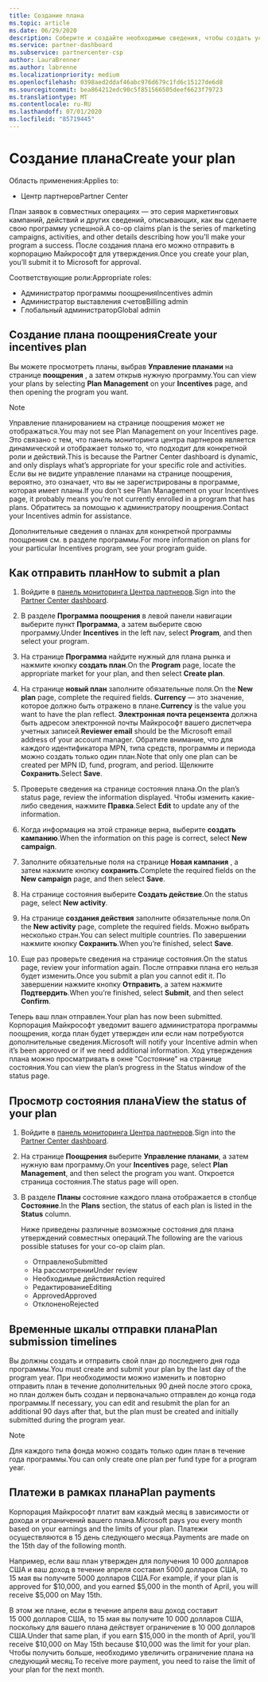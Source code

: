 ```yaml
---
title: Создание плана
ms.topic: article
ms.date: 06/29/2020
description: Соберите и создайте необходимые сведения, чтобы создать успешный маркетинговый план для программы поощрения.
ms.service: partner-dashboard
ms.subservice: partnercenter-csp
author: LauraBrenner
ms.author: labrenne
ms.localizationpriority: medium
ms.openlocfilehash: 0398aed2ddaf46abc976d679c1fd6c15127de6d8
ms.sourcegitcommit: bea864212edc90c5f851566505deef6623f79723
ms.translationtype: MT
ms.contentlocale: ru-RU
ms.lasthandoff: 07/01/2020
ms.locfileid: "85719445"
---
```

# <a name="create-your-plan"></a><span data-ttu-id="c2441-103">Создание плана</span><span class="sxs-lookup"><span data-stu-id="c2441-103">Create your plan</span></span>

<span data-ttu-id="c2441-104">Область применения:</span><span class="sxs-lookup"><span data-stu-id="c2441-104">Applies to:</span></span>

- <span data-ttu-id="c2441-105">Центр партнеров</span><span class="sxs-lookup"><span data-stu-id="c2441-105">Partner Center</span></span>

<span data-ttu-id="c2441-106">План заявок в совместных операциях — это серия маркетинговых кампаний, действий и других сведений, описывающих, как вы сделаете свою программу успешной.</span><span class="sxs-lookup"><span data-stu-id="c2441-106">A co-op claims plan is the series of marketing campaigns, activities, and other details describing how you’ll make your program a success.</span></span> <span data-ttu-id="c2441-107">После создания плана его можно отправить в корпорацию Майкрософт для утверждения.</span><span class="sxs-lookup"><span data-stu-id="c2441-107">Once you create your plan, you’ll submit it to Microsoft for approval.</span></span> 

<span data-ttu-id="c2441-108">Соответствующие роли:</span><span class="sxs-lookup"><span data-stu-id="c2441-108">Appropriate roles:</span></span>

- <span data-ttu-id="c2441-109">Администратор программы поощрения</span><span class="sxs-lookup"><span data-stu-id="c2441-109">Incentives admin</span></span>
- <span data-ttu-id="c2441-110">Администратор выставления счетов</span><span class="sxs-lookup"><span data-stu-id="c2441-110">Billing admin</span></span>
- <span data-ttu-id="c2441-111">Глобальный администратор</span><span class="sxs-lookup"><span data-stu-id="c2441-111">Global admin</span></span>

## <a name="create-your-incentives-plan"></a><span data-ttu-id="c2441-112">Создание плана поощрения</span><span class="sxs-lookup"><span data-stu-id="c2441-112">Create your incentives plan</span></span>

<span data-ttu-id="c2441-113">Вы можете просмотреть планы, выбрав **Управление планами** на странице **поощрения** , а затем открыв нужную программу.</span><span class="sxs-lookup"><span data-stu-id="c2441-113">You can view your plans by selecting **Plan Management** on your **Incentives** page, and then opening the program you want.</span></span>

>[!NOTE]
><span data-ttu-id="c2441-114">Управление планированием на странице поощрения может не отображаться.</span><span class="sxs-lookup"><span data-stu-id="c2441-114">You may not see Plan Management on your Incentives page.</span></span> <span data-ttu-id="c2441-115">Это связано с тем, что панель мониторинга центра партнеров является динамической и отображает только то, что подходит для конкретной роли и действий.</span><span class="sxs-lookup"><span data-stu-id="c2441-115">This is because the Partner Center dashboard is dynamic, and only displays what’s appropriate for your specific role and activities.</span></span> <span data-ttu-id="c2441-116">Если вы не видите управление планами на странице поощрения, вероятно, это означает, что вы не зарегистрированы в программе, которая имеет планы.</span><span class="sxs-lookup"><span data-stu-id="c2441-116">If you don’t see Plan Management on your Incentives page, it probably means you’re not currently enrolled in a program that has plans.</span></span> <span data-ttu-id="c2441-117">Обратитесь за помощью к администратору поощрения.</span><span class="sxs-lookup"><span data-stu-id="c2441-117">Contact your Incentives admin for assistance.</span></span>

<span data-ttu-id="c2441-118">Дополнительные сведения о планах для конкретной программы поощрения см. в разделе программы.</span><span class="sxs-lookup"><span data-stu-id="c2441-118">For more information on plans for your particular Incentives program, see your program guide.</span></span>

## <a name="how-to-submit-a-plan"></a><span data-ttu-id="c2441-119">Как отправить план</span><span class="sxs-lookup"><span data-stu-id="c2441-119">How to submit a plan</span></span>

1. <span data-ttu-id="c2441-120">Войдите в [панель мониторинга Центра партнеров](https://partner.microsoft.com/dashboard/).</span><span class="sxs-lookup"><span data-stu-id="c2441-120">Sign into the [Partner Center dashboard](https://partner.microsoft.com/dashboard/).</span></span>

2. <span data-ttu-id="c2441-121">В разделе **Программа поощрения** в левой панели навигации выберите пункт **Программа**, а затем выберите свою программу.</span><span class="sxs-lookup"><span data-stu-id="c2441-121">Under **Incentives** in the left nav, select **Program**, and then select your program.</span></span> 

3. <span data-ttu-id="c2441-122">На странице **Программа** найдите нужный для плана рынка и нажмите кнопку **создать план**.</span><span class="sxs-lookup"><span data-stu-id="c2441-122">On the **Program** page, locate the appropriate market for your plan, and then select **Create plan**.</span></span> 

4. <span data-ttu-id="c2441-123">На странице **новый план** заполните обязательные поля.</span><span class="sxs-lookup"><span data-stu-id="c2441-123">On the **New plan** page, complete the required fields.</span></span> <span data-ttu-id="c2441-124">**Currency** — это значение, которое должно быть отражено в плане.</span><span class="sxs-lookup"><span data-stu-id="c2441-124">**Currency** is the value you want to have the plan reflect.</span></span> <span data-ttu-id="c2441-125">**Электронная почта рецензента** должна быть адресом электронной почты Майкрософт вашего диспетчера учетных записей.</span><span class="sxs-lookup"><span data-stu-id="c2441-125">**Reviewer email** should be the Microsoft email address of your account manager.</span></span> <span data-ttu-id="c2441-126">Обратите внимание, что для каждого идентификатора MPN, типа средств, программы и периода можно создать только один план.</span><span class="sxs-lookup"><span data-stu-id="c2441-126">Note that only one plan can be created per MPN ID, fund, program, and period.</span></span> <span data-ttu-id="c2441-127">Щелкните **Сохранить**.</span><span class="sxs-lookup"><span data-stu-id="c2441-127">Select **Save**.</span></span>

5. <span data-ttu-id="c2441-128">Проверьте сведения на странице состояния плана.</span><span class="sxs-lookup"><span data-stu-id="c2441-128">On the plan’s status page, review the information displayed.</span></span> <span data-ttu-id="c2441-129">Чтобы изменить какие-либо сведения, нажмите **Правка**.</span><span class="sxs-lookup"><span data-stu-id="c2441-129">Select **Edit** to update any of the information.</span></span>

6. <span data-ttu-id="c2441-130">Когда информация на этой странице верна, выберите **создать кампанию**.</span><span class="sxs-lookup"><span data-stu-id="c2441-130">When the information on this page is correct, select **New campaign**.</span></span>

7. <span data-ttu-id="c2441-131">Заполните обязательные поля на странице **Новая кампания** , а затем нажмите кнопку **сохранить**.</span><span class="sxs-lookup"><span data-stu-id="c2441-131">Complete the required fields on the **New campaign** page, and then select **Save**.</span></span>

8. <span data-ttu-id="c2441-132">На странице состояния выберите **Создать действие**.</span><span class="sxs-lookup"><span data-stu-id="c2441-132">On the status page, select **New activity**.</span></span> 

9. <span data-ttu-id="c2441-133">На странице **создания действия**  заполните обязательные поля.</span><span class="sxs-lookup"><span data-stu-id="c2441-133">On the **New activity** page, complete the required fields.</span></span> <span data-ttu-id="c2441-134">Можно выбрать несколько стран.</span><span class="sxs-lookup"><span data-stu-id="c2441-134">You can select multiple countries.</span></span> <span data-ttu-id="c2441-135">По завершении нажмите кнопку **Сохранить**.</span><span class="sxs-lookup"><span data-stu-id="c2441-135">When you’re finished, select **Save**.</span></span> 

10. <span data-ttu-id="c2441-136">Еще раз проверьте сведения на странице состояния.</span><span class="sxs-lookup"><span data-stu-id="c2441-136">On the status page, review your information again.</span></span> <span data-ttu-id="c2441-137">После отправки плана его нельзя будет изменить.</span><span class="sxs-lookup"><span data-stu-id="c2441-137">Once you submit a plan you cannot edit it.</span></span> <span data-ttu-id="c2441-138">По завершении нажмите кнопку **Отправить**, а затем нажмите **Подтвердить**.</span><span class="sxs-lookup"><span data-stu-id="c2441-138">When you’re finished, select **Submit**, and then select **Confirm**.</span></span>

<span data-ttu-id="c2441-139">Теперь ваш план отправлен.</span><span class="sxs-lookup"><span data-stu-id="c2441-139">Your plan has now been submitted.</span></span> <span data-ttu-id="c2441-140">Корпорация Майкрософт уведомит вашего администратора программы поощрения, когда план будет утвержден или если нам потребуются дополнительные сведения.</span><span class="sxs-lookup"><span data-stu-id="c2441-140">Microsoft will notify your Incentive admin when it’s been approved or if we need additional information.</span></span> <span data-ttu-id="c2441-141">Ход утверждения плана можно просматривать в окне "Состояние" на странице состояния.</span><span class="sxs-lookup"><span data-stu-id="c2441-141">You can view the plan’s progress in the Status window of the status page.</span></span>

## <a name="view-the-status-of-your-plan"></a><span data-ttu-id="c2441-142">Просмотр состояния плана</span><span class="sxs-lookup"><span data-stu-id="c2441-142">View the status of your plan</span></span>

1. <span data-ttu-id="c2441-143">Войдите в [панель мониторинга Центра партнеров](https://partner.microsoft.com/dashboard/).</span><span class="sxs-lookup"><span data-stu-id="c2441-143">Sign into the [Partner Center dashboard](https://partner.microsoft.com/dashboard/).</span></span>

2. <span data-ttu-id="c2441-144">На странице **Поощрения** выберите **Управление планами**, а затем нужную вам программу.</span><span class="sxs-lookup"><span data-stu-id="c2441-144">On your **Incentives** page, select **Plan Management**, and then select the program you want.</span></span> <span data-ttu-id="c2441-145">Откроется страница состояния.</span><span class="sxs-lookup"><span data-stu-id="c2441-145">The status page will open.</span></span>

3. <span data-ttu-id="c2441-146">В разделе **Планы** состояние каждого плана отображается в столбце **Состояние**.</span><span class="sxs-lookup"><span data-stu-id="c2441-146">In the **Plans** section, the status of each plan is listed in the **Status** column.</span></span>

   <span data-ttu-id="c2441-147">Ниже приведены различные возможные состояния для плана утверждений совместных операций.</span><span class="sxs-lookup"><span data-stu-id="c2441-147">The following are the various possible statuses for your co-op claim plan.</span></span>

   - <span data-ttu-id="c2441-148">Отправлено</span><span class="sxs-lookup"><span data-stu-id="c2441-148">Submitted</span></span>
   - <span data-ttu-id="c2441-149">На рассмотрении</span><span class="sxs-lookup"><span data-stu-id="c2441-149">Under review</span></span>
   - <span data-ttu-id="c2441-150">Необходимые действия</span><span class="sxs-lookup"><span data-stu-id="c2441-150">Action required</span></span>
   - <span data-ttu-id="c2441-151">Редактирование</span><span class="sxs-lookup"><span data-stu-id="c2441-151">Editing</span></span>
   - <span data-ttu-id="c2441-152">Approved</span><span class="sxs-lookup"><span data-stu-id="c2441-152">Approved</span></span>
   - <span data-ttu-id="c2441-153">Отклонено</span><span class="sxs-lookup"><span data-stu-id="c2441-153">Rejected</span></span>

## <a name="plan-submission-timelines"></a><span data-ttu-id="c2441-154">Временные шкалы отправки плана</span><span class="sxs-lookup"><span data-stu-id="c2441-154">Plan submission timelines</span></span>

<span data-ttu-id="c2441-155">Вы должны создать и отправить свой план до последнего дня года программы.</span><span class="sxs-lookup"><span data-stu-id="c2441-155">You must create and submit your plan by the last day of the program year.</span></span> <span data-ttu-id="c2441-156">При необходимости можно изменить и повторно отправить план в течение дополнительных 90 дней после этого срока, но план должен быть создан и первоначально отправлен до конца года программы.</span><span class="sxs-lookup"><span data-stu-id="c2441-156">If necessary, you can edit and resubmit the plan for an additional 90 days after that, but the plan must be created and initially submitted during the program year.</span></span>

>[!NOTE]
> <span data-ttu-id="c2441-157">Для каждого типа фонда можно создать только один план в течение года программы.</span><span class="sxs-lookup"><span data-stu-id="c2441-157">You can only create one plan per fund type for a program year.</span></span>

## <a name="plan-payments"></a><span data-ttu-id="c2441-158">Платежи в рамках плана</span><span class="sxs-lookup"><span data-stu-id="c2441-158">Plan payments</span></span>

<span data-ttu-id="c2441-159">Корпорация Майкрософт платит вам каждый месяц в зависимости от дохода и ограничений вашего плана.</span><span class="sxs-lookup"><span data-stu-id="c2441-159">Microsoft pays you every month based on your earnings and the limits of your plan.</span></span> <span data-ttu-id="c2441-160">Платежи осуществляются в 15 день следующего месяца.</span><span class="sxs-lookup"><span data-stu-id="c2441-160">Payments are made on the 15th day of the following month.</span></span>

<span data-ttu-id="c2441-161">Например, если ваш план утвержден для получения 10 000 долларов США и ваш доход в течение апреля составил 5000 долларов США, то 15 мая вы получите 5000 долларов США.</span><span class="sxs-lookup"><span data-stu-id="c2441-161">For example, if your plan is approved for $10,000, and you earned $5,000 in the month of April, you will receive $5,000 on May 15th.</span></span>

<span data-ttu-id="c2441-162">В этом же плане, если в течение апреля ваш доход составит 15 000 долларов США, то 15 мая вы получите 10 000 долларов США, поскольку для вашего плана действует ограничение в 10 000 долларов США.</span><span class="sxs-lookup"><span data-stu-id="c2441-162">Under that same plan, if you earn $15,000 in the month of April, you’ll receive $10,000 on May 15th because $10,000 was the limit for your plan.</span></span> <span data-ttu-id="c2441-163">Чтобы получить больше, необходимо увеличить ограничение плана на следующий месяц.</span><span class="sxs-lookup"><span data-stu-id="c2441-163">To receive more payment, you need to raise the limit of your plan for the next month.</span></span>
